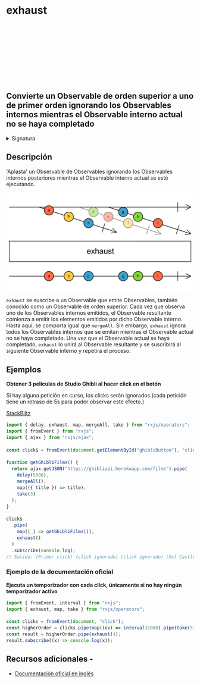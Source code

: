 <div class="page-heading">

# exhaust

<a target="_blank" href="https://github.com/ReactiveX/rxjs/blob/master/src/internal/operators/exhaust.ts">
<svg>
  <use xlink:href="/assets/icons/github.svg#github"></use>
</svg>
</a>
</div>

<h2 class="subtitle"> Convierte un Observable de orden superior a uno de primer orden ignorando los Observables internos mientras el Observable interno actual no se haya completado
</h2>

<details>
<summary>Signatura</summary>

### Firma

`exhaust<T>(): OperatorFunction<any, T>`

### Parámetros

No recibe ningún parámetro.

### Retorna

`OperatorFunction<any, T>`: Un Observable que recibe una fuente de Observables y propaga el primer Observable hasta que este se completa, antes de suscribirse al siguiente Observable.

</details>

## Descripción

'Aplasta' un Observable de Observables ignorando los Observables internos posteriores mientras el Observable interno actual se esté ejecutando.

<img src="assets/images/marble-diagrams/transformation/exhaust.png" alt="Diagrama de canicas del operador exhaust">

`exhaust` se suscribe a un Observable que emite Observables, también conocido como un Observable de orden superior. Cada vez que observa uno de los Observables internos emitidos, el Observable resultante comienza a emitir los elementos emitidos por dicho Observable interno. Hasta aquí, se comporta igual que `mergeAll`. Sin embargo, `exhaust` ignora todos los Observables internos que se emitan mientras el Observable actual no se haya completado. Una vez que el Observable actual se haya completado, `exhaust` lo unirá al Observable resultante y se suscribirá al siguiente Observable interno y repetirá el proceso.

## Ejemplos

**Obtener 3 películas de Studio Ghibli al hacer click en el botón**

Si hay alguna petición en curso, los clicks serán ignorados (cada petición tiene un retraso de 5s para poder observar este efecto.)

<a target="_blank" href="https://stackblitz.com/edit/rxjs-exhaust-2?file=index.ts">StackBlitz</a>

```javascript
import { delay, exhaust, map, mergeAll, take } from "rxjs/operators";
import { fromEvent } from "rxjs";
import { ajax } from "rxjs/ajax";

const click$ = fromEvent(document.getElementById("ghibliButton"), "click");

function getGhibliFilms() {
  return ajax.getJSON("https://ghibliapi.herokuapp.com/films").pipe(
    delay(5000),
    mergeAll(),
    map(({ title }) => title),
    take(3)
  );
}

click$
  .pipe(
    map((_) => getGhibliFilms()),
    exhaust()
  )
  .subscribe(console.log);
// Salida: (Primer click) (click ignorado) (click ignorado) (5s) Castle in the Sky, Grave of the Fireflies, My Neighbor Totoro
```

### Ejemplo de la documentación oficial

**Ejecuta un temporizador con cada click, únicamente si no hay ningún temporizador activo**

```javascript
import { fromEvent, interval } from "rxjs";
import { exhaust, map, take } from "rxjs/operators";

const clicks = fromEvent(document, "click");
const higherOrder = clicks.pipe(map((ev) => interval(1000).pipe(take(5))));
const result = higherOrder.pipe(exhaust());
result.subscribe((x) => console.log(x));
```

## Recursos adicionales -

- [Documentación oficial en inglés](https://rxjs-dev.firebaseapp.com/api/operators/exhaust)
